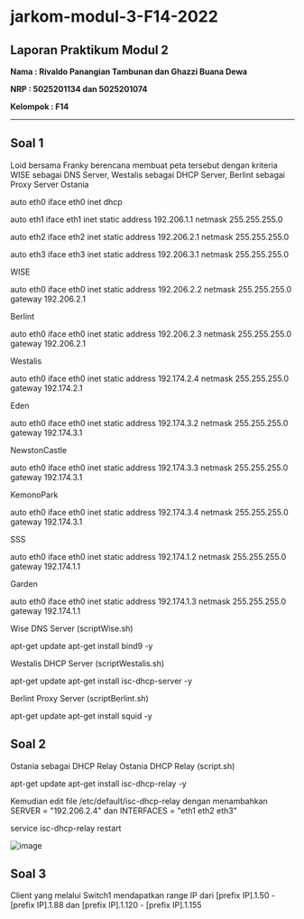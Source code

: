 # jarkom-modul-3-F14-2022
## Laporan Praktikum Modul 2 
**Nama  : Rivaldo Panangian Tambunan dan Ghazzi Buana Dewa**

**NRP   : 5025201134 dan 5025201074**

**Kelompok : F14**

***
## **Soal 1**
Loid bersama Franky berencana membuat peta tersebut dengan kriteria WISE sebagai DNS Server, Westalis sebagai DHCP Server, Berlint sebagai Proxy Server
Ostania

auto eth0
iface eth0 inet dhcp

auto eth1
iface eth1 inet static
	address 192.206.1.1
	netmask 255.255.255.0

auto eth2
iface eth2 inet static
	address 192.206.2.1
	netmask 255.255.255.0

auto eth3
iface eth3 inet static
	address 192.206.3.1
	netmask 255.255.255.0

WISE

auto eth0
iface eth0 inet static
	address 192.206.2.2
	netmask 255.255.255.0
	gateway 192.206.2.1
  
Berlint

auto eth0
iface eth0 inet static
 address 192.206.2.3
 netmask 255.255.255.0
 gateway 192.206.2.1
 
 Westalis
 
 auto eth0
iface eth0 inet static
	address 192.174.2.4
	netmask 255.255.255.0
	gateway 192.174.2.1

Eden

auto eth0
iface eth0 inet static
        address 192.174.3.2
        netmask 255.255.255.0
        gateway 192.174.3.1
        
NewstonCastle

auto eth0
iface eth0 inet static
        address 192.174.3.3
        netmask 255.255.255.0
          gateway 192.174.3.1
          
KemonoPark

auto eth0
iface eth0 inet static
        address 192.174.3.4
        netmask 255.255.255.0
        gateway 192.174.3.1
        
SSS

auto eth0
iface eth0 inet static
        address 192.174.1.2
        netmask 255.255.255.0
        gateway 192.174.1.1
        
Garden

auto eth0
iface eth0 inet static
        address 192.174.1.3
        netmask 255.255.255.0
        gateway 192.174.1.1

Wise DNS Server 
(scriptWise.sh)

apt-get update
apt-get install bind9 -y

Westalis DHCP Server
(scriptWestalis.sh)

apt-get update
apt-get install isc-dhcp-server -y


Berlint Proxy Server
(scriptBerlint.sh)

apt-get update
apt-get install squid -y

## **Soal 2**
Ostania sebagai DHCP Relay
Ostania DHCP Relay
(script.sh)

apt-get update
apt-get install isc-dhcp-relay -y

Kemudian edit file /etc/default/isc-dhcp-relay dengan menambahkan SERVER = "192.206.2.4" dan INTERFACES = "eth1 eth2 eth3"

service isc-dhcp-relay restart

![image](https://user-images.githubusercontent.com/71111983/201684707-1026af57-2e09-4fa1-aae6-cdf28982c5d5.png)


## **Soal 3**
Client yang melalui Switch1 mendapatkan range IP dari [prefix IP].1.50 - [prefix IP].1.88 dan [prefix IP].1.120 - [prefix IP].1.155


